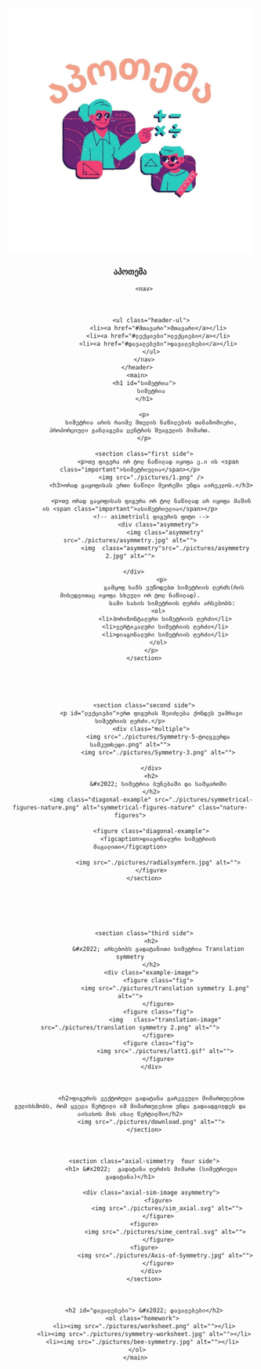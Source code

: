 <!DOCTYPE html>
<html lang="en">
<head>
    <meta charset="UTF-8">
    <meta http-equiv="X-UA-Compatible" content="IE=edge">
    <meta name="viewport" content="width=device-width, initial-scale=1.0">
    <link rel="stylesheet" href="math.css">
    <title>სიმეტრია</title>
</head>
<body>
        <header>
            <div class="logo">
                <img src="./pictures/apothema.jpg" alt="logo of school" class="logo">
                <h3>აპოთემა</h3>
            </div>
           
            <nav>
    
              
    
                <ul class="header-ul">
                    <li><a href="#მთავარი">მთავარი</a></li>
                    <li><a href="#ლექციები">ლექციები</a></li>
                    <li><a href="#დავალებები">დავალებები</a></li>
                </ul>
            </nav>
        </header>
        <main>
            <h1 id="სიმეტრია">
                სიმეტრია
            </h1>
        
            <p>
                სიმეტრია არის რაიმე მთელის ნაწილების თანაზომიერი, პროპორციული განლაგება ცენტრის შუაგულის მიმართ.
            </p>

            <section class="first side">
                    <p>თუ ფიგურა ორ ტოლ ნაწილად იყოფა ე.ი ის <span class="important">სიმეტრიულია</span></p>
                <img src="./pictures/1.png" />
                <h3>ორად გაყოფისას ერთი ნაწილი მეორეში უნდა აირეკლოს.</h3>

                <p>თუ ორად გაყოფისას ფიგურა ორ ტოლ ნაწილად არ იყოფა მაშინ ის <span class="important">ასიმეტრიულია</span></p>
                <!-- asimetriuli ფიგურის ფოტო -->
                    <div class="asymmetry">
                        <img class="asymmetry" src="./pictures/asymmetry.jpg" alt="">
                        <img  class="asymmetry"src="./pictures/asymmetry 2.jpg" alt="">

                    </div>              
                      <p>
                             გამყოფ ხაზს ვუწოდებთ სიმეტრიის ღერძს(რის მიხედვითაც იყოფა სხეული ორ ტოლ ნაწილად).
                             სამი სახის სიმეტრიის ღერძი არსებობს: 
                    <ol>
                        <li>ჰორიზონტალური სიმეტრიის ღერძი</li>
                        <li>ვერტიკალური სიმეტრიის ღერძი</li>
                        <li>დიაგონალური სიმეტრიის ღერძი</li>
                    </ol>
                </p>
            </section>





            <section class="second side">
                <p id="ლექციები">ერთ ფიგურას შეიძლება ქონდეს უამრავი სიმეტრიის ღერძი.</p>
                <div class="multiple">
                    <img src="./pictures/Symmetry-5-ტოლგვერდა სამკუთხედი.png" alt="">
                    <img src="./pictures/Symmetry-3.png" alt="">
    
                </div>
                <h2>
                    &#x2022; სიმეტრია ბუნებაში და სამყაროში
                </h2>
                <img class="diagonal-example" src="./pictures/symmetrical-figures-nature.png" alt="symmetrical-figures-nature" class="nature-figures">
                
                <figure class="diagonal-example">
                    <figcaption>დიაგონალური სიმეტრიის მაგალითი</figcaption>
    
                    <img src="./pictures/radialsymfern.jpg" alt="">
                </figure>
            </section>






            <section class="third side">
                <h2>
                    &#x2022; არსებობს გადატანითი სიმეტრია Translation symmetry
                </h2>
                <div class="example-image">
                    <figure class="fig">
                        <img src="./pictures/translation symmetry 1.png" alt="">
                    </figure>
                    <figure class="fig">
                        <img   class="translation-image" src="./pictures/translation symmetry 2.png" alt="">
                    </figure>
                    <figure class="fig">
                        <img src="./pictures/latt1.gif" alt="">
                    </figure>
                </div>

    
    
                <h2>ფიგურის ვექტორული გადატანა გარკვეული მიმართულებით გულისხმობს, რომ ყველა წერტილი იმ მიმართულებით უნდა გადაადგილდეს და აისახოს მის ახალ წერტილში</h2>
                <img src="./pictures/download.png" alt="">
            </section>
        
      

            <section class="axial-simmetry  four side">
                <h1> &#x2022;  გადატანა ღერძის მიმართ (სიმეტრიული გადატანა)</h1>

                <div class="axial-sim-image asymmetry">
                    <figure>
                         <img src="./pictures/sim_axial.svg" alt="">
                    </figure>
                    <figure>        
                        <img src="./pictures/sime_central.svg" alt="">
                    </figure>
                    <figure>        
                        <img src="./pictures/Axis-of-Symmetry.jpg" alt="">
                    </figure>
                </div>
            </section>



            <h2 id="დავალებები"> &#x2022; დავალებები</h2>
           <ol class="homework">
            <li><img src="./pictures/worksheet.png" alt=""></li>
            <li><img src="./pictures/symmetry-worksheet.jpg" alt=""></li>
           <li><img src="./pictures/bee-symmetry.jpg" alt=""></li>
        </ol>
         </main>  
</body>
</html>
